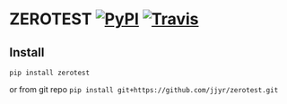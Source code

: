 # ZEROTEST [![PyPI](https://img.shields.io/pypi/v/zerotest.svg)](https://pypi.python.org/pypi/zerotest) [![Travis](https://img.shields.io/travis/jjyr/zerotest.svg)](https://travis-ci.org/jjyr/zerotest)

## Install
`pip install zerotest`

or from git repo
`pip install git+https://github.com/jjyr/zerotest.git`
